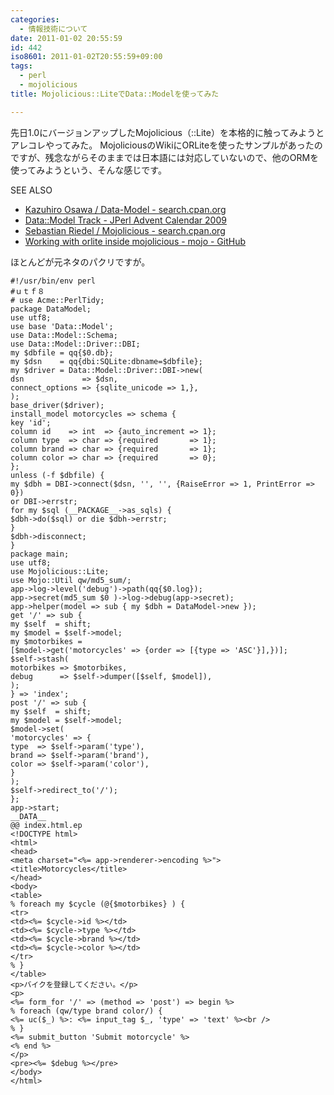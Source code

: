 ```yaml
---
categories:
  - 情報技術について
date: 2011-01-02 20:55:59
id: 442
iso8601: 2011-01-02T20:55:59+09:00
tags:
  - perl
  - mojolicious
title: Mojolicious::LiteでData::Modelを使ってみた

---
```


先日1.0にバージョンアップしたMojolicious（::Lite）を本格的に触ってみようとアレコレやってみた。
MojoliciousのWikiにORLiteを使ったサンプルがあったのですが、残念ながらそのままでは日本語には対応していないので、他のORMを使ってみようという、そんな感じです。
<div>
<p>SEE ALSO</p>
<ul>
<li><a href="http://search.cpan.org/dist/Data-Model/" target="_blank">Kazuhiro Osawa / Data-Model - search.cpan.org</a></li>
<li><a href="http://perl-users.jp/articles/advent-calendar/2009/data-model/" target="_blank">Data::Model Track - JPerl Advent Calendar 2009</a></li>
<li><a href="http://search.cpan.org/dist/Mojolicious/" target="_blank">Sebastian Riedel / Mojolicious - search.cpan.org</a></li>
<li><a href="https://github.com/kraih/mojo/wiki" target="_blank">Working with orlite inside mojolicious - mojo - GitHub</a></li>
</ul>
</div>


ほとんどが元ネタのパクリですが。
<pre><code>#!/usr/bin/env perl
#ｕｔｆ８
# use Acme::PerlTidy;
package DataModel;
use utf8;
use base &#39;Data::Model&#39;;
use Data::Model::Schema;
use Data::Model::Driver::DBI;
my &#36;dbfile = qq{&#36;0.db};
my &#36;dsn    = qq{dbi:SQLite:dbname=&#36;dbfile};
my &#36;driver = Data::Model::Driver::DBI-&gt;new(
dsn             =&gt; &#36;dsn,
connect_options =&gt; {sqlite_unicode =&gt; 1,},
);
base_driver(&#36;driver);
install_model motorcycles =&gt; schema {
key &#39;id&#39;;
column id    =&gt; int  =&gt; {auto_increment =&gt; 1};
column type  =&gt; char =&gt; {required       =&gt; 1};
column brand =&gt; char =&gt; {required       =&gt; 1};
column color =&gt; char =&gt; {required       =&gt; 0};
};
unless (-f &#36;dbfile) {
my &#36;dbh = DBI-&gt;connect(&#36;dsn, &#39;&#39;, &#39;&#39;, {RaiseError =&gt; 1, PrintError =&gt; 0})
or DBI-&gt;errstr;
for my &#36;sql (__PACKAGE__-&gt;as_sqls) {
&#36;dbh-&gt;do(&#36;sql) or die &#36;dbh-&gt;errstr;
}
&#36;dbh-&gt;disconnect;
}
package main;
use utf8;
use Mojolicious::Lite;
use Mojo::Util qw/md5_sum/;
app-&gt;log-&gt;level(&#39;debug&#39;)-&gt;path(qq{&#36;0.log});
app-&gt;secret(md5_sum &#36;0 )-&gt;log-&gt;debug(app-&gt;secret);
app-&gt;helper(model =&gt; sub { my &#36;dbh = DataModel-&gt;new });
get &#39;/&#39; =&gt; sub {
my &#36;self  = shift;
my &#36;model = &#36;self-&gt;model;
my &#36;motorbikes =
[&#36;model-&gt;get(&#39;motorcycles&#39; =&gt; {order =&gt; [{type =&gt; &#39;ASC&#39;}],})];
&#36;self-&gt;stash(
motorbikes =&gt; &#36;motorbikes,
debug      =&gt; &#36;self-&gt;dumper([&#36;self, &#36;model]),
);
} =&gt; &#39;index&#39;;
post &#39;/&#39; =&gt; sub {
my &#36;self  = shift;
my &#36;model = &#36;self-&gt;model;
&#36;model-&gt;set(
&#39;motorcycles&#39; =&gt; {
type  =&gt; &#36;self-&gt;param(&#39;type&#39;),
brand =&gt; &#36;self-&gt;param(&#39;brand&#39;),
color =&gt; &#36;self-&gt;param(&#39;color&#39;),
}
);
&#36;self-&gt;redirect_to(&#39;/&#39;);
};
app-&gt;start;
__DATA__
@@ index.html.ep
&lt;!DOCTYPE html&gt;
&lt;html&gt;
&lt;head&gt;
&lt;meta charset=&quot;&lt;%= app-&gt;renderer-&gt;encoding %&gt;&quot;&gt;
&lt;title&gt;Motorcycles&lt;/title&gt;
&lt;/head&gt;
&lt;body&gt;
&lt;table&gt;
% foreach my &#36;cycle (@{&#36;motorbikes} ) {
&lt;tr&gt;
&lt;td&gt;&lt;%= &#36;cycle-&gt;id %&gt;&lt;/td&gt;
&lt;td&gt;&lt;%= &#36;cycle-&gt;type %&gt;&lt;/td&gt;
&lt;td&gt;&lt;%= &#36;cycle-&gt;brand %&gt;&lt;/td&gt;
&lt;td&gt;&lt;%= &#36;cycle-&gt;color %&gt;&lt;/td&gt;
&lt;/tr&gt;
% }
&lt;/table&gt;
&lt;p&gt;バイクを登録してください。&lt;/p&gt;
&lt;p&gt;
&lt;%= form_for &#39;/&#39; =&gt; (method =&gt; &#39;post&#39;) =&gt; begin %&gt;
% foreach (qw/type brand color/) {
&lt;%= uc(&#36;_) %&gt;: &lt;%= input_tag &#36;_, &#39;type&#39; =&gt; &#39;text&#39; %&gt;&lt;br /&gt;
% }
&lt;%= submit_button &#39;Submit motorcycle&#39; %&gt;
&lt;% end %&gt;
&lt;/p&gt;
&lt;pre&gt;&lt;%= &#36;debug %&gt;&lt;/pre&gt;
&lt;/body&gt;
&lt;/html&gt;
</code></pre>
    	